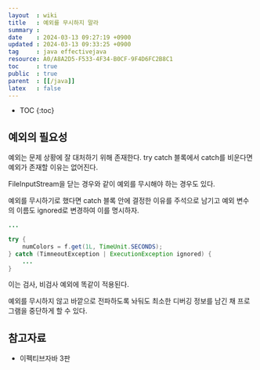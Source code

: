 ```yaml
---
layout  : wiki
title   : 예외를 무시하지 말라 
summary : 
date    : 2024-03-13 09:27:19 +0900
updated : 2024-03-13 09:33:25 +0900
tag     : java effectivejava
resource: A0/A8A2D5-F533-4F34-B0CF-9F4D6FC2B8C1
toc     : true
public  : true
parent  : [[/java]]
latex   : false
---
```

* TOC
{:toc}

## 예외의 필요성

예외는 문제 상황에 잘 대처하기 위해 존재한다. try catch 블록에서 catch를 비운다면 예외가 존재할 이유는 없어진다. 

FileInputStream을 닫는 경우와 같이 예외를 무시해야 하는 경우도 있다.

예외를 무시하기로 했다면 catch 블록 안에 결정한 이유를 주석으로 남기고 예외 변수의 이름도 ignored로 변경하여 이를 명시하자.

```java
...

try {
    numColors = f.get(1L, TimeUnit.SECONDS);
} catch (TimneoutException | ExecutionException ignored) {
    ...
}
```

이는 검사, 비검사 예외에 똑같이 적용된다.

예외를 무시하지 않고 바깥으로 전파하도록 놔둬도 최소한 디버깅 정보를 남긴 채 프로그램을 중단하게 할 수 있다.

## 참고자료

- 이펙티브자바 3판

